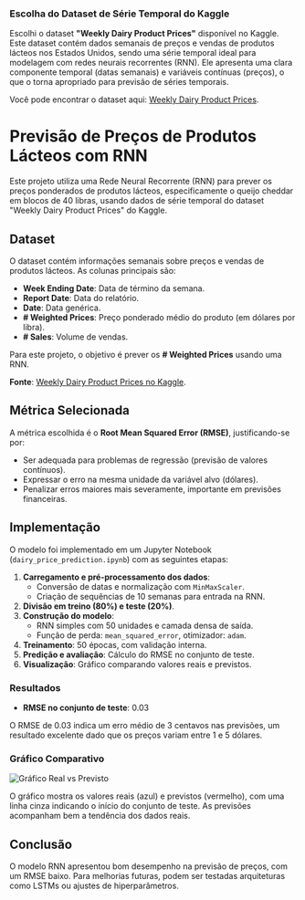 ### Escolha do Dataset de Série Temporal do Kaggle

Escolhi o dataset **"Weekly Dairy Product Prices"** disponível no Kaggle. Este dataset contém dados semanais de preços e vendas de produtos lácteos nos Estados Unidos, sendo uma série temporal ideal para modelagem com redes neurais recorrentes (RNN). Ele apresenta uma clara componente temporal (datas semanais) e variáveis contínuas (preços), o que o torna apropriado para previsão de séries temporais.

Você pode encontrar o dataset aqui: [Weekly Dairy Product Prices](https://www.kaggle.com/datasets/paultimothymooney/weekly-dairy-product-prices).


# Previsão de Preços de Produtos Lácteos com RNN

Este projeto utiliza uma Rede Neural Recorrente (RNN) para prever os preços ponderados de produtos lácteos, especificamente o queijo cheddar em blocos de 40 libras, usando dados de série temporal do dataset "Weekly Dairy Product Prices" do Kaggle.

## Dataset

O dataset contém informações semanais sobre preços e vendas de produtos lácteos. As colunas principais são:

- **Week Ending Date**: Data de término da semana.
- **Report Date**: Data do relatório.
- **Date**: Data genérica.
- **# Weighted Prices**: Preço ponderado médio do produto (em dólares por libra).
- **# Sales**: Volume de vendas.

Para este projeto, o objetivo é prever os **# Weighted Prices** usando uma RNN.

**Fonte**: [Weekly Dairy Product Prices no Kaggle](https://www.kaggle.com/datasets/paultimothymooney/weekly-dairy-product-prices).

## Métrica Selecionada

A métrica escolhida é o **Root Mean Squared Error (RMSE)**, justificando-se por:

- Ser adequada para problemas de regressão (previsão de valores contínuos).
- Expressar o erro na mesma unidade da variável alvo (dólares).
- Penalizar erros maiores mais severamente, importante em previsões financeiras.

## Implementação

O modelo foi implementado em um Jupyter Notebook (`dairy_price_prediction.ipynb`) com as seguintes etapas:

1. **Carregamento e pré-processamento dos dados**:
   - Conversão de datas e normalização com `MinMaxScaler`.
   - Criação de sequências de 10 semanas para entrada na RNN.
2. **Divisão em treino (80%) e teste (20%)**.
3. **Construção do modelo**:
   - RNN simples com 50 unidades e camada densa de saída.
   - Função de perda: `mean_squared_error`, otimizador: `adam`.
4. **Treinamento**: 50 épocas, com validação interna.
5. **Predição e avaliação**: Cálculo do RMSE no conjunto de teste.
6. **Visualização**: Gráfico comparando valores reais e previstos.

### Resultados

- **RMSE no conjunto de teste**: 0.03

O RMSE de 0.03 indica um erro médio de 3 centavos nas previsões, um resultado excelente dado que os preços variam entre 1 e 5 dólares.

### Gráfico Comparativo

![Gráfico Real vs Previsto](grafico_real_vs_previsto.png)

O gráfico mostra os valores reais (azul) e previstos (vermelho), com uma linha cinza indicando o início do conjunto de teste. As previsões acompanham bem a tendência dos dados reais.

## Conclusão

O modelo RNN apresentou bom desempenho na previsão de preços, com um RMSE baixo. Para melhorias futuras, podem ser testadas arquiteturas como LSTMs ou ajustes de hiperparâmetros.
